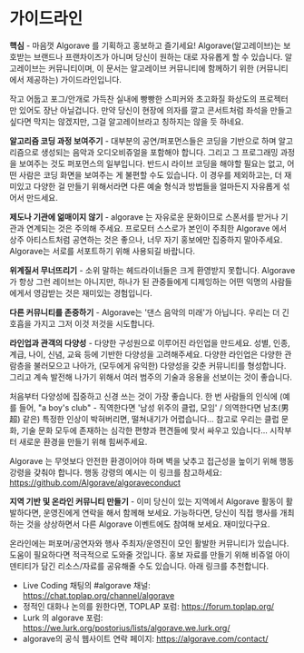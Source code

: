 
# 가이드라인

**핵심** - 마음껏 Algorave 를 기획하고 홍보하고 즐기세요! Algorave(알고레이브)는 보호받는 브랜드나 프랜차이즈가 아니며 당신이 원하는 대로 자유롭게 할 수 있습니다. 알고레이브는 커뮤니티이며, 이 문서는 알고레이브 커뮤니티에 함께하기 위한 (커뮤니티에서 제공하는) 가이드라인입니다.

작고 어둡고 포그/안개로 가득찬 실내에 빵빵한 스피커와 초고화질 화상도의 프로젝터만 있어도 장난 아닐겁니다. 만약 당신이 현장에 의자를 깔고 콘서트처럼 좌석을 만들고 싶다면 막지는 않겠지만, 그걸 알고레이브라고 칭하지는 않을 듯 하네요.

**알고리즘 코딩 과정 보여주기** - 대부분의 공연/퍼포먼스들은 코딩을 기반으로 하며 알고리즘으로 생성되는 음악과 오디오비쥬얼을 포함해야 합니다. 그리고 그 프로그래밍 과정을 보여주는 것도 퍼포먼스의 일부입니다. 반드시 라이브 코딩을 해야할 필요는 없고, 어떤 사람은 코딩 화면을 보여주는 게 불편할 수도 있습니다. 이 경우를 제외하고는, 더 재미있고 다양한 걸 만들기 위해서라면 다른 예술 형식과 방법들을 얼마든지 자유롭게 섞어서 만드세요.

**제도나 기관에 얾매이지 않기** - algorave 는 자유로운 문화이므로 스폰서를 받거나 기관과 연계되는 것은 주의해 주세요. 프로모터 스스로가 본인이 주최한 Algorave 에서 상주 아티스트처럼 공연하는 것은 좋으나, 너무 자기 홍보에만 집중하지 말아주세요. Algorave는 서로를 서포트하기 위해 사용되길 바랍니다.

**위계질서 무너뜨리기** - 소위 말하는 헤드라이너들은 크게 환영받지 못합니다. Algorave 가 항상 그런 레이브는 아니지만, 하나가 된 관중들에게 디제잉하는 어떤 익명의 사람들에게서 영감받는 것은 재미있는 경험입니다.

**다른 커뮤니티를 존중하기** - Algorave는 '댄스 음악의 미래'가 아닙니다. 우리는 더 긴 호흡을 가지고 그저 이것 저것을 시도합니다.

**라인업과 관객의 다양성** - 다양한 구성원으로 이루어진 라인업을 만드세요. 성별, 인종, 계급, 나이, 신념, 교육 등에 기반한 다양성을 고려해주세요. 다양한 라인업은 다양한 관람층을 불러모으고 나아가, (모두에게 유익한) 다양성을 갖춘 커뮤니티를 형성합니다. 그리고 계속 발전해 나가기 위해서 여러 범주의 기술과 응용을 선보이는 것이 좋습니다.

처음부터 다양성에 집중하고 신경 쓰는 것이 가장 좋습니다. 한 번 사람들의 인식에 (예를 들어, "a boy's club" - 직역한다면 '남성 위주의 클럽, 모임' / 의역한다면 남초(男超) 같은) 특정한 인상이 박혀버리면, 떨쳐내기가 어렵습니다... 참고로 우리는 클럽 문화, 기술 문화 모두에 존재하는 심각한 편향과 편견들에 맞서 싸우고 있습니다... 시작부터 새로운 환경을 만들기 위해 힘써주세요. 

Algorave 는 무엇보다 안전한 환경이어야 하며 벽을 낮추고 접근성을 높이기 위해 행동 강령을 갖춰야 합니다. 행동 강령의 예시는 이 링크를 참고하세요: https://github.com/Algorave/algoraveconduct

**지역 기반 및 온라인 커뮤니티 만들기** - 이미 당신이 있는 지역에서 Algorave 활동이 활발하다면, 운영진에게 연락을 해서 함께해 보세요. 가능하다면, 당신이 직접 행사를 개최하는 것을 상상하면서 다른 Algorave 이벤트에도 참여해 보세요. 재미있다구요.

온라인에는 퍼포머/공연자와 행사 주최자/운영진이 모인 활발한 커뮤니티가 있습니다. 도움이 필요하다면 적극적으로 도와줄 것입니다. 홍보 자료를 만들기 위해 비쥬얼 아이덴티티가 담긴 리소스/자료를 공유해줄 수도 있습니다. 아래 링크를 추천합니다. 

- Live Coding 채팅의 #algorave 채널: https://chat.toplap.org/channel/algorave
- 정적인 대화나 논의를 원한다면, TOPLAP 포럼: https://forum.toplap.org/
- Lurk 의 algorave 포럼: https://we.lurk.org/postorius/lists/algorave.we.lurk.org/
- algorave의 공식 웹사이트 연락 페이지: https://algorave.com/contact/
